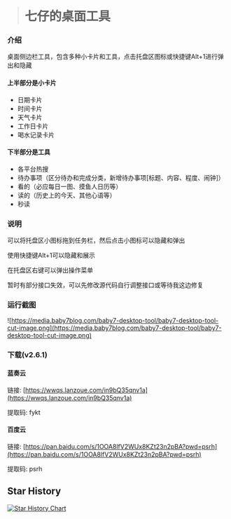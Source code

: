  > # 七仔的桌面工具

### 介绍

桌面侧边栏工具，包含多种小卡片和工具，点击托盘区图标或快捷键Alt+1进行弹出和隐藏

#### 上半部分是小卡片

* 日期卡片
* 时间卡片
* 天气卡片
* 工作日卡片
* 喝水记录卡片

#### 下半部分是工具

* 各平台热搜
* 待办事项（区分待办和完成分类，新增待办事项[标题、内容、程度、闹钟]）
* 看的（必应每日一图、摸鱼人日历等）
* 读的（历史上的今天、其他心语等）
* 秒读


### 说明

可以将托盘区小图标拖到任务栏，然后点击小图标可以隐藏和弹出

使用快捷键Alt+1可以隐藏和展示

在托盘区右键可以弹出操作菜单

暂时有部分接口失效，可以先修改源代码自行调整接口或等待我这边修复

### 运行截图

![https://media.baby7blog.com/baby7-desktop-tool/baby7-desktop-tool-cut-image.png](https://media.baby7blog.com/baby7-desktop-tool/baby7-desktop-tool-cut-image.png)

### 下载(v2.6.1)

#### 蓝奏云

链接: [https://wwqs.lanzoue.com/in9bQ35qnv1a](https://wwqs.lanzoue.com/in9bQ35qnv1a)

提取码: fykt

#### 百度云

链接: [https://pan.baidu.com/s/1OOA8lfV2WUx8KZt23n2pBA?pwd=psrh](https://pan.baidu.com/s/1OOA8lfV2WUx8KZt23n2pBA?pwd=psrh)

提取码: psrh

## Star History

[![Star History Chart](https://api.star-history.com/svg?repos=baby7/baby7-desktop-tool&type=Date)](https://www.star-history.com/#baby7/baby7-desktop-tool&Date)
